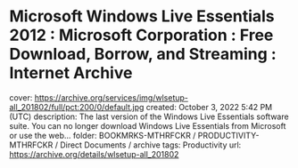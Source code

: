 # Microsoft Windows Live Essentials 2012 : Microsoft Corporation : Free Download, Borrow, and Streaming : Internet Archive

cover: https://archive.org/services/img/wlsetup-all_201802/full/pct:200/0/default.jpg
created: October 3, 2022 5:42 PM (UTC)
description: The last version of the Windows Live Essentials software suite. You can no longer download Windows Live Essentials from Microsoft or use the web...
folder: BOOKMRKS-MTHRFCKR / PRODUCTIVITY-MTHRFCKR / Direct Documents / archive
tags: Productivity
url: https://archive.org/details/wlsetup-all_201802